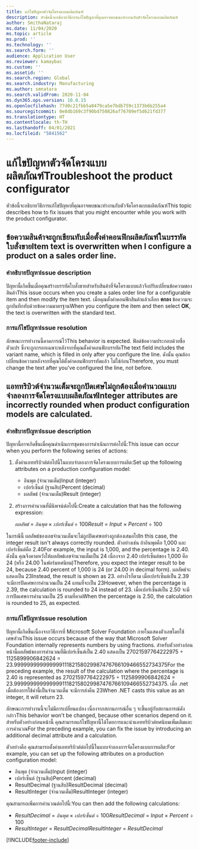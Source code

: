 ```yaml
---
title: แก้ไขปัญหาตัวจัดโครงแบบผลิตภัณฑ์
description: หัวข้อนี้จะอธิบายวิธีการแก้ไขปัญหาที่คุณอาจพบขณะทำงานกับตัวจัดโครงแบบผลิตภัณฑ์
author: SmithaNataraj
ms.date: 11/04/2020
ms.topic: article
ms.prod: ''
ms.technology: ''
ms.search.form: ''
audience: Application User
ms.reviewer: kamaybac
ms.custom: ''
ms.assetid: ''
ms.search.region: Global
ms.search.industry: Manufacturing
ms.author: smnatara
ms.search.validFrom: 2020-11-04
ms.dyn365.ops.version: 10.0.15
ms.openlocfilehash: 77d0c21fbb5a8479ca5e7bdb759c1373b6b255a4
ms.sourcegitcommit: 0e8db169c3f90bd750826af76709ef5d621fd377
ms.translationtype: HT
ms.contentlocale: th-TH
ms.lasthandoff: 04/01/2021
ms.locfileid: "5841562"
---
```

# <a name="troubleshoot-the-product-configurator"></a><span data-ttu-id="fd95c-103">แก้ไขปัญหาตัวจัดโครงแบบผลิตภัณฑ์</span><span class="sxs-lookup"><span data-stu-id="fd95c-103">Troubleshoot the product configurator</span></span>

<span data-ttu-id="fd95c-104">หัวข้อนี้จะอธิบายวิธีการแก้ไขปัญหาที่คุณอาจพบขณะทำงานกับตัวจัดโครงแบบผลิตภัณฑ์</span><span class="sxs-lookup"><span data-stu-id="fd95c-104">This topic describes how to fix issues that you might encounter while you work with the product configurator.</span></span>

## <a name="item-text-is-overwritten-when-i-configure-a-product-on-a-sales-order-line"></a><span data-ttu-id="fd95c-105">ข้อความสินค้าจะถูกเขียนทับเมื่อตั้งค่าคอนฟิกผลิตภัณฑ์ในบรรทัดใบสั่งขาย</span><span class="sxs-lookup"><span data-stu-id="fd95c-105">Item text is overwritten when I configure a product on a sales order line.</span></span>

### <a name="issue-description"></a><span data-ttu-id="fd95c-106">คำอธิบายปัญหา</span><span class="sxs-lookup"><span data-stu-id="fd95c-106">Issue description</span></span>

<span data-ttu-id="fd95c-107">ปัญหานี้เกิดขึ้นเมื่อคุณสร้างบรรทัดใบสั่งขายสำหรับสินค้าที่จัดโครงแบบแล้วจึงปรับเปลี่ยนข้อความของสินค้า</span><span class="sxs-lookup"><span data-stu-id="fd95c-107">This issue occurs when you create a sales order line for a configurable item and then modify the item text.</span></span> <span data-ttu-id="fd95c-108">เมื่อคุณตั้งค่าคอนฟิกสินค้าแล้วเลือก **ตกลง** ข้อความจะถูกบันทึกทับด้วยข้อความมาตรฐาน</span><span class="sxs-lookup"><span data-stu-id="fd95c-108">When you configure the item and then select **OK**, the text is overwritten with the standard text.</span></span>

### <a name="issue-resolution"></a><span data-ttu-id="fd95c-109">การแก้ไขปัญหา</span><span class="sxs-lookup"><span data-stu-id="fd95c-109">Issue resolution</span></span>

<span data-ttu-id="fd95c-110">ลักษณะการทำงานนี้คาดการณ์ไว้</span><span class="sxs-lookup"><span data-stu-id="fd95c-110">This behavior is expected.</span></span> <span data-ttu-id="fd95c-111">ฟิลด์ข้อความประกอบด้วยชื่อตัวแปร ซึ่งจะถูกกรอกเฉพาะหลังจากที่คุณตั้งค่าคอนฟิกบรรทัด</span><span class="sxs-lookup"><span data-stu-id="fd95c-111">The text field includes the variant name, which is filled in only after you configure the line.</span></span> <span data-ttu-id="fd95c-112">ดังนั้น คุณต้องเปลี่ยนข้อความหลังจากที่คุณได้ตั้งค่าคอนฟิกบรรทัดแล้ว ไม่ใช่ก่อน</span><span class="sxs-lookup"><span data-stu-id="fd95c-112">Therefore, you must change the text after you've configured the line, not before.</span></span>

## <a name="integer-attributes-are-incorrectly-rounded-when-product-configuration-models-are-calculated"></a><span data-ttu-id="fd95c-113">แอททริบิวต์จำนวนเต็มจะถูกปัดเศษไม่ถูกต้องเมื่อคำนวณแบบจำลองการจัดโครงแบบผลิตภัณฑ์</span><span class="sxs-lookup"><span data-stu-id="fd95c-113">Integer attributes are incorrectly rounded when product configuration models are calculated.</span></span>

### <a name="issue-description"></a><span data-ttu-id="fd95c-114">คำอธิบายปัญหา</span><span class="sxs-lookup"><span data-stu-id="fd95c-114">Issue description</span></span>

<span data-ttu-id="fd95c-115">ปัญหานี้อาจเกิดขึ้นเมื่อคุณดำเนินการชุดของการดำเนินการต่อไปนี้:</span><span class="sxs-lookup"><span data-stu-id="fd95c-115">This issue can occur when you perform the following series of actions:</span></span>

1. <span data-ttu-id="fd95c-116">ตั้งค่าแอททริบิวต์ต่อไปนี้ในแบบจำลองการจัดโครงแบบการผลิต:</span><span class="sxs-lookup"><span data-stu-id="fd95c-116">Set up the following attributes on a production configuration model:</span></span>

    - <span data-ttu-id="fd95c-117">อินพุต (จำนวนเต็ม)</span><span class="sxs-lookup"><span data-stu-id="fd95c-117">Input (integer)</span></span>
    - <span data-ttu-id="fd95c-118">เปอร์เซ็นต์ (ฐานสิบ)</span><span class="sxs-lookup"><span data-stu-id="fd95c-118">Percent (decimal)</span></span>
    - <span data-ttu-id="fd95c-119">ผลลัพธ์ (จำนวนเต็ม)</span><span class="sxs-lookup"><span data-stu-id="fd95c-119">Result (integer)</span></span>

2. <span data-ttu-id="fd95c-120">สร้างการคำนวณที่มีนิพจน์ต่อไปนี้:</span><span class="sxs-lookup"><span data-stu-id="fd95c-120">Create a calculation that has the following expression:</span></span>

    <span data-ttu-id="fd95c-121">*ผลลัพธ์* = *อินพุต* × *เปอร์เซ็นต์* ÷ 100</span><span class="sxs-lookup"><span data-stu-id="fd95c-121">*Result* = *Input* × *Percent* ÷ 100</span></span>

<span data-ttu-id="fd95c-122">ในกรณีนี้ ผลลัพธ์ของเลขจำนวนเต็มจะไม่ถูกปัดเศษอย่างถูกต้องเสมอไป</span><span class="sxs-lookup"><span data-stu-id="fd95c-122">In this case, the integer result isn't always correctly rounded.</span></span> <span data-ttu-id="fd95c-123">ตัวอย่างเช่น ถ้าอินพุตคือ 1,000 และเปอร์เซ็นต์คือ 2.40</span><span class="sxs-lookup"><span data-stu-id="fd95c-123">For example, the input is 1,000, and the percentage is 2.40.</span></span> <span data-ttu-id="fd95c-124">ดังนั้น คุณจึงคาดหวังให้ผลลัพธ์เลขจำนวนเต็มเป็น 24 เนื่องจาก 2.40 เปอร์เซ็นต์ของ 1,000 คือ 24 (หรือ 24.00 ในฟอร์มทศนิยม)</span><span class="sxs-lookup"><span data-stu-id="fd95c-124">Therefore, you expect the integer result to be 24, because 2.40 percent of 1,000 is 24 (or 24.00 in decimal form).</span></span> <span data-ttu-id="fd95c-125">ผลลัพธ์จะแสดงเป็น 23</span><span class="sxs-lookup"><span data-stu-id="fd95c-125">Instead, the result is shown as 23.</span></span> <span data-ttu-id="fd95c-126">อย่างไรก็ตาม เมื่อเปอร์เซ็นต์เป็น 2.39 จะมีการปัดเศษการคำนวณเป็น 24 แทนที่จะเป็น 23</span><span class="sxs-lookup"><span data-stu-id="fd95c-126">However, when the percentage is 2.39, the calculation is rounded to 24 instead of 23.</span></span> <span data-ttu-id="fd95c-127">เมื่อเปอร์เซ็นต์เป็น 2.50 จะมีการปัดเศษการคำนวณเป็น 25 ตามที่คาด</span><span class="sxs-lookup"><span data-stu-id="fd95c-127">When the percentage is 2.50, the calculation is rounded to 25, as expected.</span></span>

### <a name="issue-resolution"></a><span data-ttu-id="fd95c-128">การแก้ไขปัญหา</span><span class="sxs-lookup"><span data-stu-id="fd95c-128">Issue resolution</span></span>

<span data-ttu-id="fd95c-129">ปัญหานี้เกิดขึ้นเนื่องจากวิธีการที่ Microsoft Solver Foundation ภายในแสดงตัวเลขโดยใช้เศษส่วน</span><span class="sxs-lookup"><span data-stu-id="fd95c-129">This issue occurs because of the way that Microsoft Solver Foundation internally represents numbers by using fractions.</span></span> <span data-ttu-id="fd95c-130">สำหรับตัวอย่างก่อนหน้านี้ผลลัพธ์ของการคำนวณที่มีเปอร์เซ็นต์เป็น 2.40 แสดงเป็น 27021597764222975 ÷ 1125899906842624 = 23.99999999999999911182158029987476766109466552734375</span><span class="sxs-lookup"><span data-stu-id="fd95c-130">For the preceding example, the result of the calculation where the percentage is 2.40 is represented as 27021597764222975 ÷ 1125899906842624 = 23.99999999999999911182158029987476766109466552734375.</span></span> <span data-ttu-id="fd95c-131">เมื่อ .net เมื่อต้องการใช้ค่านี้เป็นจำนวนเต็ม จะมีการส่งคืน 23</span><span class="sxs-lookup"><span data-stu-id="fd95c-131">When .NET casts this value as an integer, it will return 23.</span></span>

<span data-ttu-id="fd95c-132">ลักษณะการทำงานนี้จะไม่มีการเปลี่ยนแปลง เนื่องจากสถานการณ์อื่น ๆ จะขึ้นอยู่กับสถานการณ์ดังกล่าว</span><span class="sxs-lookup"><span data-stu-id="fd95c-132">This behavior won't be changed, because other scenarios depend on it.</span></span> <span data-ttu-id="fd95c-133">สำหรับตัวอย่างก่อนหน้านี้ คุณสามารถแก้ไขปัญหานี้ได้โดยการแนะนำแอททริบิวต์ทศนิยมเพิ่มเติมและการคำนวณ</span><span class="sxs-lookup"><span data-stu-id="fd95c-133">For the preceding example, you can fix the issue by introducing an additional decimal attribute and a calculation.</span></span>

<span data-ttu-id="fd95c-134">ตัวอย่างคือ คุณสามารถตั้งค่าแอททริบิวต์ต่อไปนี้ในแบบจำลองการจัดโครงแบบการผลิต:</span><span class="sxs-lookup"><span data-stu-id="fd95c-134">For example, you can set up the following attributes on a production configuration model:</span></span>

- <span data-ttu-id="fd95c-135">อินพุต (จำนวนเต็ม)</span><span class="sxs-lookup"><span data-stu-id="fd95c-135">Input (integer)</span></span>
- <span data-ttu-id="fd95c-136">เปอร์เซ็นต์ (ฐานสิบ)</span><span class="sxs-lookup"><span data-stu-id="fd95c-136">Percent (decimal)</span></span>
- <span data-ttu-id="fd95c-137">ResultDecimal (ฐานสิบ)</span><span class="sxs-lookup"><span data-stu-id="fd95c-137">ResultDecimal (decimal)</span></span>
- <span data-ttu-id="fd95c-138">ResultInteger (จำนวนเต็ม)</span><span class="sxs-lookup"><span data-stu-id="fd95c-138">ResultInteger (integer)</span></span>

<span data-ttu-id="fd95c-139">คุณสามารถเพิ่มการคำนวณต่อไปนี้:</span><span class="sxs-lookup"><span data-stu-id="fd95c-139">You can then add the following calculations:</span></span>

- <span data-ttu-id="fd95c-140">*ResultDecimal* = *อินพุต* × *เปอร์เซ็นต์* ÷ 100</span><span class="sxs-lookup"><span data-stu-id="fd95c-140">*ResultDecimal* = *Input* × *Percent* ÷ 100</span></span>
- <span data-ttu-id="fd95c-141">*ResultInteger* = *ResultDecimal*</span><span class="sxs-lookup"><span data-stu-id="fd95c-141">*ResultInteger* = *ResultDecimal*</span></span>


[!INCLUDE[footer-include](../../includes/footer-banner.md)]